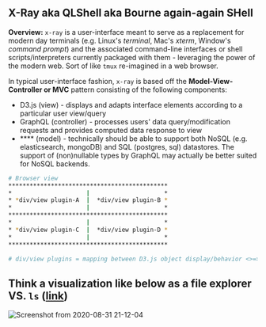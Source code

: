 ## X-Ray aka QLShell aka Bourne again-again SHell

**Overview:** `x-ray` is a user-interface meant to serve as a replacement for modern day terminals (e.g. Linux's *terminal*, Mac's *xterm*, Window's *command prompt*) and the associated command-line interfaces or shell scripts/interpreters currently packaged with them - leveraging the power of the modern web. Sort of like `tmux` re-imagined in a web browser.

In typical user-interface fashion, `x-ray` is based off the **Model-View-Controller or MVC** pattern consisting of the following components:
* D3.js (view) - displays and adapts interface elements according to a particular user view/query
* GraphQL (controller) - processes users' data query/modification requests and provides computed data response to view
* **** (model) - technically should be able to support both NoSQL (e.g. elasticsearch, mongoDB) and SQL (postgres, sql) datastores. The support of (non)nullable types by GraphQL may actually be better suited for NoSQL backends.

```bash
# Browser view
*********************************************
*                     |                     *
* *div/view plugin-A  |  *div/view plugin-B *
*                     |                     *
*********************************************
*                     |                     *
* *div/view plugin-C  |  *div/view plugin-D *
*                     |                     *
*********************************************

# div/view plugins = mapping between D3.js object display/behavior <>=> system or application GraphQL query/mutation/subscriptions objects and data resolvers (e.g. datastores or ideally WASM modules for scripts and compiled programs written in a developer's choosing)
```

## Think a visualization like below as a file explorer VS. `ls` ([link](https://observablehq.com/@d3/zoomable-sunburst))
![Screenshot from 2020-08-31 21-12-04](https://user-images.githubusercontent.com/49376577/91784897-005d5e80-ebd2-11ea-83e1-1b0dffa47d67.png)
